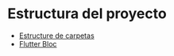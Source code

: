 # Estructura del proyecto
* [Estructure de carpetas](ProjectArchitecture.md)
* [Flutter Bloc](blocs/bloc.md)


